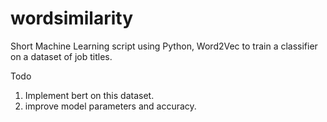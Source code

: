 # wordsimilarity
Short Machine Learning script using Python, Word2Vec to train a classifier on a dataset of job titles. 

Todo
1. Implement bert on this dataset.
2. improve model parameters and accuracy.
